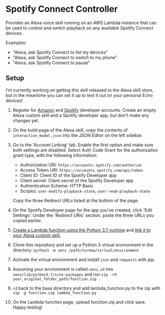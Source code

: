 # Spotify Connect Controller

Provides an Alexa voice skill running on an AWS Lambda instance that can be used to control and switch playback on any available Spotify Connect devices.

Examples:
* "Alexa, ask Spotify Connect to list my devices"
* "Alexa, ask Spotify Connect to switch to my phone"
* "Alexa, ask Spotify Connect to pause"

## Setup
I'm currently working on getting this skill released to the Alexa skill store, but in the meantime you can set it up to test it out on your personal Echo devices!

1. Register for [Amazon](https://developer.amazon.com/alexa/) and [Spotify](https://developer.spotify.com/dashboard/) developer accounts. Create an empty Alexa custom skill and a Spotify developer app, but don't make any changes yet.

2. On the build page of the Alexa skill, copy the contents of `interaction_model.json` into the JSON Editor on the left sidebar.

3. Go to the 'Account Linking' tab. Enable the first option and make sure both settings are disabled. Select Auth Code Grant for the authorization grant type, with the following information:
    * Authorization URI: `https://accounts.spotify.com/authorize`
    * Access Token URI: `https://accounts.spotify.com/api/token`
    * Client ID: Client ID of the Spotify Developer app
    * Client secret: Client secret of the Spotify Developer app
    * Authentication Scheme: HTTP Basic
    * Scopes: `user-modify-playback-state`, `user-read-playback-state`
    
    Copy the three Redirect URLs listed at the bottom of the page.
    
 4. On the Spotify Developer page for the app you've created, click 'Edit Settings'. Under the 'Redirect URIs' section, paste the three URLs you copied earlier.
 
 5. [Create a Lambda function using the Python 3.7 runtime](https://developer.amazon.com/en-US/docs/alexa/custom-skills/host-a-custom-skill-as-an-aws-lambda-function.html#create-a-lambda-function-from-scratch) and [link it to your Alexa custom skill.](https://developer.amazon.com/fr-FR/docs/alexa/custom-skills/host-a-custom-skill-as-an-aws-lambda-function.html#connect-to-skill)
 
 6. Clone this repository and set up a Python 3 virtual environment in the directory: `python3 -m venv /path/to/new/virtual/environment`
 
 7. Activate the virtual environment and install `json` and `requests` with pip.
 
 8. Assuming your environment is called `venv`, `cd` into `venv/lib/python3.7/site-packages` and run `zip -r9 your_original_folder_path/function.zip .`
 
 9. `cd` back to the base directory and add lambda_function.py to the zip with `zip -g function.zip lambda_function.py`
 
 10. On the Lambda function page, upload function.zip and click save. Happy testing!
